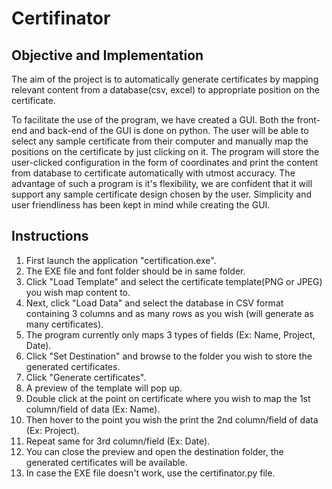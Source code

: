 # Certifinator

## Objective and Implementation
The aim of the project is to automatically generate certificates by mapping relevant content from a database(csv, excel) to appropriate position on the certificate. 

To facilitate the use of the program, we have created a GUI. Both the front-end and back-end of the GUI is done on python. The user will be able to select any sample certificate from their computer and manually map the positions on the certificate by just clicking on it. The program will store the user-clicked configuration in the form of coordinates and print the content from database to certificate automatically with utmost accuracy. The advantage of such a program is it's flexibility, we are confident that it will support any sample certificate design chosen by the user. Simplicity and user friendliness has been kept in mind while creating the GUI. 

## Instructions
1. First launch the application "certification.exe".
2. The EXE file and font folder should be in same folder.
3. Click "Load Template" and select the certificate template(PNG or JPEG) you wish map content to. 
3. Next, click "Load Data" and select the database in CSV format containing 3 columns and as many rows as you wish (will generate as many certificates). 
4. The program currently only maps 3 types of fields (Ex: Name, Project, Date).
5. Click "Set Destination" and browse to the folder you wish to store the generated certificates. 
6. Click "Generate certificates".
7. A preview of the template will pop up.
8. Double click at the point on certificate where you wish to map the 1st column/field of data (Ex: Name).
9. Then hover to the point you wish the print the 2nd column/field of data (Ex: Project).
10. Repeat same for 3rd column/field (Ex: Date).
11. You can close the preview and open the destination folder, the generated certificates will be available.
12. In case the EXE file doesn't work, use the certifinator.py file.
